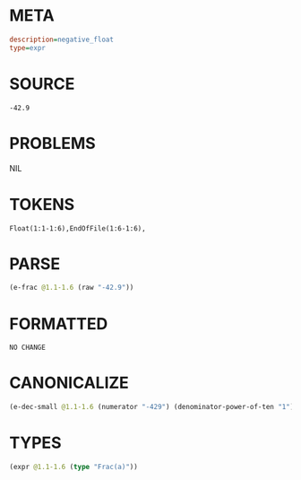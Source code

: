 # META
~~~ini
description=negative_float
type=expr
~~~
# SOURCE
~~~roc
-42.9
~~~
# PROBLEMS
NIL
# TOKENS
~~~zig
Float(1:1-1:6),EndOfFile(1:6-1:6),
~~~
# PARSE
~~~clojure
(e-frac @1.1-1.6 (raw "-42.9"))
~~~
# FORMATTED
~~~roc
NO CHANGE
~~~
# CANONICALIZE
~~~clojure
(e-dec-small @1.1-1.6 (numerator "-429") (denominator-power-of-ten "1") (value "-42.9"))
~~~
# TYPES
~~~clojure
(expr @1.1-1.6 (type "Frac(a)"))
~~~
